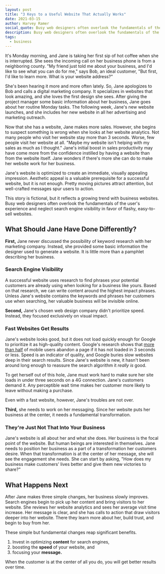 ```yaml
---
layout: post
title: "3 Keys to a Useful Website That Actually Works"
date: 2021-03-15
author: Harvey Ramer
social_quote: Busy web designers often overlook the fundamentals of the user's experience and neglect search engine visibility in favor of flashy, easy-to-sell websites.
description: Busy web designers often overlook the fundamentals of the user's experience and neglect search engine visibility in favor of flashy, easy-to-sell websites.
tags:
  - business
---
```


It's Monday morning, and Jane is taking her first sip of hot coffee when she is interrupted. She sees the incoming call on her business phone is from a neighboring county. "My friend just told me about your business, and I'd like to see what you can do for me," says Bob, an ideal customer, "But first, I'd like to learn more. What is your website address?"

She's been hearing it more and more often lately. So, Jane apologizes to Bob and calls a digital marketing company. It specializes in websites that look amazing, and she loves the first design she sees. After giving the project manager some basic information about her business, Jane goes about her routine Monday tasks. The following week, Jane's new website launches, and she includes her new website in all her advertising and marketing outreach.

Now that she has a website, Jane makes more sales. However, she begins to suspect something is wrong when she looks at her website analytics. Not many people who visit her website stay more than 3 seconds. Worse, few people visit her website at all. "Maybe my website isn't helping with my sales as much as I thought." Jane's initial boost in sales productivity may have come more from the confidence instilled by having a website than from the website itself. Jane wonders if there's more she can do to make her website work for her business.

Jane's website is optimized to create an immediate, visually appealing impression. Aesthetic appeal is a valuable prerequisite for a successful website, but it is not enough. Pretty moving pictures attract attention, but well-crafted messages spur users to action.

This story is fictional, but it reflects a growing trend with business websites. Busy web designers often overlook the fundamentals of the user's experience and neglect search engine visibility in favor of flashy, easy-to-sell websites.

## What Should Jane Have Done Differently?

**First,** Jane never discussed the possibility of keyword research with her marketing company. Instead, she provided some basic information the designer used to generate a website. It is little more than a pamphlet describing her business.

### Search Engine Visibility

A successful website uses research to find phrases your potential customers are already using when looking for a business like yours. Based on that research, we can write content around the highest impact phrases. Unless Jane's website contains the keywords and phrases her customers use when searching, her valuable business will be invisible online.

**Second,** Jane's chosen web design company didn't prioritize speed. Instead, they focused exclusively on visual impact.

### Fast Websites Get Results

Jane's website looks good, but it does not load quickly enough for Google to prioritize it as high-quality content. Google's research shows that [more than half](https://developers.google.com/web/updates/2018/07/search-ads-speed) of mobile users abandon a page if it has not loaded in 3 seconds or less. Speed is an indicator of quality, and Google buries slow websites deep in their search results. Since Jane's website is new, it hasn't been around long enough to reassure the search algorithm it _really is_ good.

To get herself out of this hole, Jane must work hard to make sure her site loads in under three seconds on a 4G connection. Jane's customers demand it. Any perceptible wait time makes her customer more likely to leave without making a purchase.

Even with a fast website, however, Jane's troubles are not over.

**Third,** she needs to work on her messaging. Since her website puts her business at the center, it needs a fundamental transformation.

### They're Just Not That Into Your Business

Jane's website is all about her and what she does. Her business is the focal point of the website. But human beings are interested in themselves. Jane needs to position her business as a part of a transformation her customers desire. When that transformation is at the center of her message, she will see the engagement she needs. She can start by asking, "How does my business make customers' lives better and give them new victories to share?"

## What Happens Next

After Jane makes three simple changes, her business slowly improves. Search engines begin to pick up her content and bring visitors to her website. She reviews her website analytics and sees her average visit time increase. Her message is clear, and she has calls to action that draw visitors deeper into her website. There they learn more about her, build trust, and begin to buy from her.

These simple but fundamental changes reap significant benefits.

1. Invest in optimizing **content** for search engines,
2. boosting the **speed** of your website, and
3. focusing your **message.**

When the customer is at the center of all you do, you will get better results over time.
